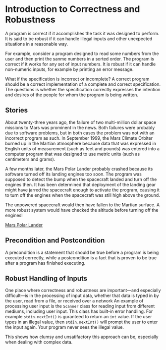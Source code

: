 # Introduction to Correctness and Robustness

A program is correct if it accomplishes the task it was designed to perform. It is said to be robust if it can handle illegal inputs and other unexpected situations in a reasonable way.

For example, consider a program designed to read some numbers from the user and then print the sanme numbers in a sorted order. The program is correct if it works for any set of input numbers. It is robust if it can handle non-numeric inputs, for example by printing an error message.

What if the specification is incorrect or incomplete? A correct program should be a correct implementation of a complete and correct specification. The questions is whether the specification correctly expresses the intention and desires of the people for whom the program is being written.

## Stories

About twenty-three years ago, the failure of two multi-million dollar space missions to Mars
was prominent in the news. Both failures were probably due to software problems, but in both
cases the problem was not with an incorrect program as such. In September 1999, the Mars
Climate Orbiter burned up in the Martian atmosphere because data that was expressed in
English units of measurement (such as feet and pounds) was entered into a computer program
that was designed to use metric units (such as centimeters and grams).

A few months later, the Mars Polar Lander probably crashed because its software turned off its landing engines too soon. The program was supposed to detect the bump when the spacecraft landed and turn off the engines then. It has been determined that deployment of the landing gear might have jarred the spacecraft enough to activate the program, causing it to turn off the engines when the spacecraft was still high above the ground.

The unpowered spacecraft would then have fallen to the Martian surface. A more robust system would have checked the altitude before turning off the engines!

[Mars Polar Lander](https://en.wikipedia.org/wiki/Mars_Polar_Lander)

## Precondition and Postcondition

A precondition is a statement that should be true before a program is being executed correctly, while a postcondition is a fact that is proven to be true after a program has finished executing.

## Robust Handling of Inputs

One place where correctness and robustness are important—and especially difficult—is in the
processing of input data, whether that data is typed in by the user, read from a file, or received
over a network
An example of processing user input is the `Scanner` class for reading input from different mediums, including user input. This class has built-in error handling. For example `stdin.nextInt()` is guranteed to return an `int` value. If the user types in an illegal value, then `stdin.nextInt()` will prompt the user to enter the input again. Your program never sees the illegal value.

This shows how clumsy and unsatifactory this approach can be, especially when dealing with complex data.
